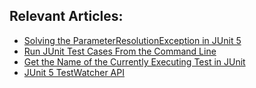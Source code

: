 ## Relevant Articles:

- [Solving the ParameterResolutionException in JUnit 5](https://www.baeldung.com/junit-5-parameterresolutionexception)
- [Run JUnit Test Cases From the Command Line](https://www.baeldung.com/junit-run-from-command-line)
- [Get the Name of the Currently Executing Test in JUnit](https://www.baeldung.com/junit-get-name-of-currently-executing-test)
- [JUnit 5 TestWatcher API](https://www.baeldung.com/junit-testwatcher)